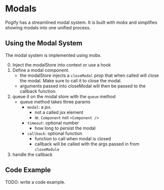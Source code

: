 # Modals

Pogify has a streamlined modal system. It is built with mobx and simplifies showing modals into one unified process.

## Using the Modal System

The modal system is implemented using mobx.

0. Inject the modalStore into context or use a hook
1. Define a modal component.
   - the modalStore injects a `closeModal` prop that when called will close the modal. Make sure to call it to close the modal.
   - arguments passed into closeModal will then be passed to the callback function.
2. queue it on the modal store with the `queue` method
   - queue method takes three params
     - `modal`: a jsx.
       - not a called jsx element
       - ie. `Component` not `<Component />`
     - `timeout`: optional number
       - how long to persist the modal
     - `callback`: optional function
       - function to call when modal is closed
       - callback will be called with the args passed in from `closeModule`
3. handle the callback

## Code Example

TODO: write a code example.
